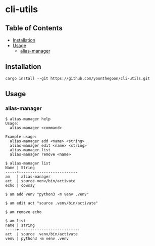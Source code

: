 # cli-utils

## Table of Contents

- [Installation](#installation)
- [Usage](#usage)
  - [alias-manager](#alias-manager)

## Installation

```shell
cargo install --git https://github.com/yoonthegoon/cli-utils.git
```

## Usage

### alias-manager

```console
$ alias-manager help
Usage:
  alias-manager <command>

Example usage:
  alias-manager add <name> <string>
  alias-manager edit <name> <string>
  alias-manager list
  alias-manager remove <name>

$ alias-manager list
Name | String
-----+--------------------------
am   | alias-manager
act  | source venv/bin/activate
echo | cowsay

$ am add venv "python3 -m venv .venv"

$ am edit act "source .venv/bin/activate"

$ am remove echo

$ am list
name | string
-----+---------------------------
act  | source .venv/bin/activate
venv | python3 -m venv .venv
```
